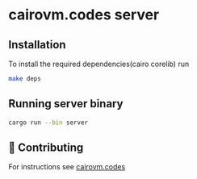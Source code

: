 # cairovm.codes server

## Installation

To install the required dependencies(cairo corelib) run

```bash
make deps
```

## Running server binary

```bash
cargo run --bin server
```

## 🤗 Contributing

For instructions see [cairovm.codes](https://github.com/walnuthq/cairovm.codes)
